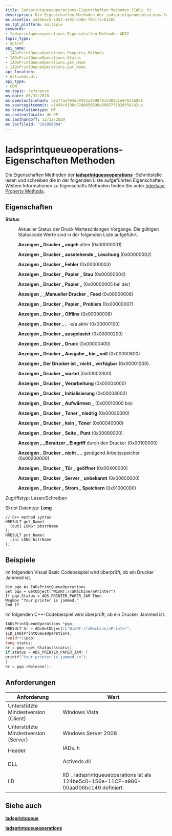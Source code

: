 ```yaml
---
title: Iadsprintqueueoperations-Eigenschaften Methoden (IADs. h)
description: Die Eigenschaften Methoden der iadsprintqueueoperations-Schnittstelle lesen und schreiben die in der folgenden Liste aufgeführten Eigenschaften. Weitere Informationen zu Eigenschafts Methoden finden Sie unter Interface Property Methods.
ms.assetid: a4e6bac5-5d52-4492-b48e-f051fec6158c
ms.tgt_platform: multiple
keywords:
- Iadsprintqueueoperations-Eigenschaften Methoden ADSI
topic_type:
- apiref
api_name:
- IADsPrintQueueOperations Property Methods
- IADsPrintQueueOperations.Status
- IADsPrintQueueOperations.get_Name
- IADsPrintQueueOperations.put_Name
api_location:
- Activeds.dll
api_type:
- COM
ms.topic: reference
ms.date: 05/31/2018
ms.openlocfilehash: a8af7aef94dd9453af690f0c5d83b1e978d3b058
ms.sourcegitcommit: a1494c819bc5200050696e66057f1020f5b142cb
ms.translationtype: MT
ms.contentlocale: de-DE
ms.lasthandoff: 12/12/2020
ms.locfileid: "103956904"
---
```

# <a name="iadsprintqueueoperations-property-methods"></a>Iadsprintqueueoperations-Eigenschaften Methoden

Die Eigenschaften Methoden der [**iadsprintqueueoperations**](/windows/desktop/api/Iads/nn-iads-iadsprintqueueoperations) -Schnittstelle lesen und schreiben die in der folgenden Liste aufgeführten Eigenschaften. Weitere Informationen zu Eigenschafts Methoden finden Sie unter [Interface Property Methods](interface-property-methods.md).

## <a name="properties"></a>Eigenschaften

<dl> <dt>

**Status**
</dt> <dd> <dl>

Aktueller Status der Druck Warteschlangen Vorgänge. Die gültigen Statuscode Werte sind in der folgenden Liste aufgeführt.

<dt>

<span id="ADS_PRINTER_PAUSED"></span><span id="ads_printer_paused"></span>

**Anzeigen \_ Drucker \_ angeh** alten (0x00000001)


</dt> <dd></dd> <dt>

<span id="ADS_PRINTER_PENDING_DELETION"></span><span id="ads_printer_pending_deletion"></span>

**Anzeigen \_ Drucker \_ ausstehende \_ Löschung** (0x00000002)


</dt> <dd></dd> <dt>

<span id="ADS_PRINTER_ERROR"></span><span id="ads_printer_error"></span>

**Anzeigen \_ Drucker \_ Fehler** (0x00000003)


</dt> <dd></dd> <dt>

<span id="ADS_PRINTER_PAPER_JAM"></span><span id="ads_printer_paper_jam"></span>

**Anzeigen \_ Drucker \_ Papier \_ Stau** (0x00000004)


</dt> <dd></dd> <dt>

<span id="ADS_PRINTER_PAPER_OUT"></span><span id="ads_printer_paper_out"></span>

**Anzeigen \_ Drucker \_ Papier \_** (0x00000005 bei der)


</dt> <dd></dd> <dt>

<span id="ADS_PRINTER_MANUAL_FEED"></span><span id="ads_printer_manual_feed"></span>

**Anzeigen \_ \_Manueller Drucker \_ Feed** (0x00000006)


</dt> <dd></dd> <dt>

<span id="ADS_PRINTER_PAPER_PROBLEM"></span><span id="ads_printer_paper_problem"></span>

**Anzeigen \_ Drucker \_ Papier \_ Problem** (0x00000007)


</dt> <dd></dd> <dt>

<span id="ADS_PRINTER_OFFLINE"></span><span id="ads_printer_offline"></span>

**Anzeigen \_ Drucker \_ Offline** (0x00000008)


</dt> <dd></dd> <dt>

<span id="ADS_PRINTER_IO_ACTIVE"></span><span id="ads_printer_io_active"></span>

**Anzeigen \_ Drucker \_ \_** -e/a aktiv (0x00000100)


</dt> <dd></dd> <dt>

<span id="ADS_PRINTER_BUSY"></span><span id="ads_printer_busy"></span>

**Anzeigen \_ Drucker \_ ausgelastet** (0x00000200)


</dt> <dd></dd> <dt>

<span id="ADS_PRINTER_PRINTING"></span><span id="ads_printer_printing"></span>

**Anzeigen \_ Drucker \_ Druck** (0x00000400)


</dt> <dd></dd> <dt>

<span id="ADS_PRINTER_OUTPUT_BIN_FULL"></span><span id="ads_printer_output_bin_full"></span>

**Anzeigen \_ Drucker \_ Ausgabe \_ bin \_ voll** (0x00000800)


</dt> <dd></dd> <dt>

<span id="ADS_PRINTER_NOT_AVAILABLE"></span><span id="ads_printer_not_available"></span>

**Anzeigen \_ Der Drucker ist \_ nicht \_ verfügbar** (0x00001000).


</dt> <dd></dd> <dt>

<span id="ADS_PRINTER_WAITING"></span><span id="ads_printer_waiting"></span>

**Anzeigen \_ Drucker \_ wartet** (0x00002000)


</dt> <dd></dd> <dt>

<span id="ADS_PRINTER_PROCESSING"></span><span id="ads_printer_processing"></span>

**Anzeigen \_ Drucker \_ Verarbeitung** (0x00004000)


</dt> <dd></dd> <dt>

<span id="ADS_PRINTER_INITIALIZING"></span><span id="ads_printer_initializing"></span>

**Anzeigen \_ Drucker \_ Initialisierung** (0x00008000)


</dt> <dd></dd> <dt>

<span id="ADS_PRINTER_WARMING_UP"></span><span id="ads_printer_warming_up"></span>

**Anzeigen \_ Drucker \_ Aufwärmen \_** (0x00010000 bis)


</dt> <dd></dd> <dt>

<span id="ADS_PRINTER_TONER_LOW"></span><span id="ads_printer_toner_low"></span>

**Anzeigen \_ Drucker \_ Toner \_ niedrig** (0x00020000)


</dt> <dd></dd> <dt>

<span id="ADS_PRINTER_NO_TONER"></span><span id="ads_printer_no_toner"></span>

**Anzeigen \_ Drucker \_ kein \_ Toner** (0x00040000)


</dt> <dd></dd> <dt>

<span id="ADS_PRINTER_PAGE_PUNT"></span><span id="ads_printer_page_punt"></span>

**Anzeigen \_ Drucker \_ Seite \_ Punt** (0x00080000)


</dt> <dd></dd> <dt>

<span id="ADS_PRINTER_USER_INTERVENTION"></span><span id="ads_printer_user_intervention"></span>

**Anzeigen \_ \_Benutzer \_ Eingriff** durch den Drucker (0x00100000)


</dt> <dd></dd> <dt>

<span id="ADS_PRINTER_OUT_OF_MEMORY"></span><span id="ads_printer_out_of_memory"></span>

**Anzeigen \_ Drucker \_ nicht \_ \_** genügend Arbeitsspeicher (0x00200000)


</dt> <dd></dd> <dt>

<span id="ADS_PRINTER_DOOR_OPEN"></span><span id="ads_printer_door_open"></span>

**Anzeigen \_ Drucker \_ Tür \_ geöffnet** (0x00400000)


</dt> <dd></dd> <dt>

<span id="ADS_PRINTER_SERVER_UNKNOWN"></span><span id="ads_printer_server_unknown"></span>

**Anzeigen \_ Drucker \_ Server \_ unbekannt** (0x00800000)


</dt> <dd></dd> <dt>

<span id="ADS_PRINTER_POWER_SAVE"></span><span id="ads_printer_power_save"></span>

**Anzeigen \_ Drucker \_ Strom \_ Speichern** (0x01000000)


</dt> <dd></dd> </dl> <dt>

Zugriffstyp: Lesen/Schreiben
</dt> <dt>

Skript Datentyp: **Long**
</dt> <dt>



``` syntax
// C++ method syntax
HRESULT get_Name(
  [out] LONG* pbstrName
);
HRESULT put_Name(
  [in] LONG bstrName
);
```


</dt> </dl> </dd> </dl>

 

## <a name="examples"></a>Beispiele

Im folgenden Visual Basic Codebeispiel wird überprüft, ob ein Drucker Jammed ist.


```VB
Dim pqo As IADsPrintQueueOperations
Set pqo = GetObject("WinNT://aMachine/aPrinter")
If pqo.Status = ADS_PRINTER_PAPER_JAM Then
MsgBox "Your printer is jammed."
End If
```



Im folgenden C++-Codebeispiel wird überprüft, ob ein Drucker Jammed ist.


```C++
IADsPrintQueueOperations *pqo;
HRESULT hr = ADsGetObject(L"WinNT://aMachine/aPrinter",
IID_IADsPrintQueueOperations,
(void**)&pqo)
long status;
hr = pqo->get_Status(&status);
if(status = ADS_PRINTER_PAPER_JAM) {
printf("Your printer is jammed.\n");
}
hr = pqo->Release();
```



## <a name="requirements"></a>Anforderungen



| Anforderung | Wert |
|-------------------------------------|---------------------------------------------------------------------------------------------|
| Unterstützte Mindestversion (Client)<br/> | Windows Vista<br/>                                                                    |
| Unterstützte Mindestversion (Server)<br/> | Windows Server 2008<br/>                                                              |
| Header<br/>                   | <dl> <dt>IADs. h</dt> </dl>           |
| DLL<br/>                      | <dl> <dt>Activeds.dll</dt> </dl>     |
| IID<br/>                      | IID \_ iadsprintqueueoperations ist als 124be5c0-156e-11CF-a986-00aa006bc149 definiert.<br/> |



## <a name="see-also"></a>Siehe auch

<dl> <dt>

[**Iadsprintqueue**](/windows/desktop/api/Iads/nn-iads-iadsprintqueue)
</dt> <dt>

[**Iadsprintqueueoperations**](/windows/desktop/api/Iads/nn-iads-iadsprintqueueoperations)
</dt> </dl>

 

 





